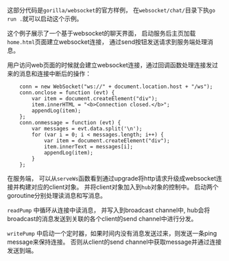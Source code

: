 这部分代码是`gorilla/websocket`的官方样例， 在`websocket/chat/`目录下执`go run .`就可以启动这个示例。

这个例子展示了一个基于websocket的聊天界面， 启动服务后主页加载`home.html`页面建立websocket连接， 通过send按钮发送请求到服务端处理消息。

用户访问web页面的时候就会建立websocket连接，通过回调函数处理连接发过来的消息和连接中断后的操作：

```
    conn = new WebSocket("ws://" + document.location.host + "/ws");
    conn.onclose = function (evt) {
        var item = document.createElement("div");
        item.innerHTML = "<b>Connection closed.</b>";
        appendLog(item);
    };
    conn.onmessage = function (evt) {
        var messages = evt.data.split('\n');
        for (var i = 0; i < messages.length; i++) {
            var item = document.createElement("div");
            item.innerText = messages[i];
            appendLog(item);
        }
    };
```

在服务端， 可以从`serveWs`函数看到通过upgrade将http请求升级成websocket连接并构建对应的client对象。 并将client对象加入到`hub`对象的控制中。 启动两个goroutine分别处理读消息和写消息。

`readPump` 中循环从连接中读消息， 并写入到broadcast channel中, hub会将broadcast的消息发送到关联的各个client的send channel中进行分发。

`writePump` 中启动一个定时器，如果时间内没有消息发送过来，则发送一条ping message来保持连接。 否则从client的send channel中获取message并通过连接发送到端。



